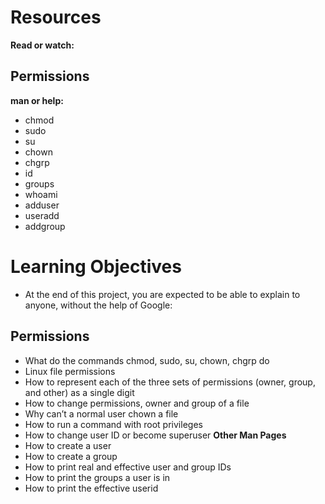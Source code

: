 # Resources
**Read or watch:**

## Permissions
**man or help:**

* chmod
* sudo
* su
* chown
* chgrp
* id
* groups
* whoami
* adduser
* useradd
* addgroup
# Learning Objectives
* At the end of this project, you are expected to be able to explain to anyone, without the help of Google:

## Permissions
* What do the commands chmod, sudo, su, chown, chgrp do
* Linux file permissions
* How to represent each of the three sets of permissions (owner, group, and other) as a single digit
* How to change permissions, owner and group of a file
* Why can’t a normal user chown a file
* How to run a command with root privileges
* How to change user ID or become superuser
**Other Man Pages**
* How to create a user
* How to create a group
* How to print real and effective user and group IDs
* How to print the groups a user is in
* How to print the effective userid

